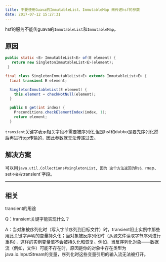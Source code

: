 ```yaml
---
title: 不要使用Guava的ImmutableList、ImmutableMap 来传递hsf的参数
date: 2017-07-12 15:27:31
---
```

hsf的服务不能传guava的`ImmutableList`和`ImmutableMap`。

## 原因

```java
public static <E> ImmutableList<E> of(E element) {
   return new SingletonImmutableList<E>(element);
 }
```

```java
final class SingletonImmutableList<E> extends ImmutableList<E> {
  final transient E element;

  SingletonImmutableList(E element) {
    this.element = checkNotNull(element);
  }

  public E get(int index) {
    Preconditions.checkElementIndex(index, 1);
    return element;
  }
```

`transient`关键字表示相关字段不需要被序列化,但是hsf和dubbo是要先序列化然后再进行tcp传输的，因此参数就无法传递过去。

## 解决方案
可以用`java.util.Collections#singletonList, 因为 这个方法返回的`list、map、set`不会有`transient`字段。

---

## 相关
transient的用途

Q：transient关键字能实现什么？

A：当对象被序列化时（写入字节序列到目标文件）时，transient阻止实例中那些用此关键字声明的变量持久化；当对象被反序列化时（从源文件读取字节序列进行重构），这样的实例变量值不会被持久化和恢复。例如，当反序列化对象——数据流（例如，文件）可能不存在时，原因是你的对象中存在类型为java.io.InputStream的变量，序列化时这些变量引用的输入流无法被打开。
